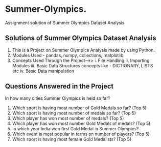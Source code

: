 # Summer-Olympics.
Assignment solution of Summer Olympics Dataset Analysis
## Solutions of Summer Olympics Dataset Analysis
1.  This is a Project on Summer Olympics Analysis made by using Python.
2.  Modules Used - pandas, numpy, collections, matplotlib
3.  Concepts Used Through the Project-->> i. File Handling ii. Importing Modules iii. Basic Data Structures concepts like - DICTIONARY, LISTS etc iv. Basic Data manipulation
## Questions Answered in the Project
In how many cities Summer Olympics is held so far?
1.  Which sport is having most number of Gold Medals so far? (Top 5)
2.  Which sport is having most number of medals so far? (Top 5)
3.  Which player has won most number of medals? (Top 5)
4.  Which player has won most number Gold Medals of medals? (Top 5)
5.  In which year India won first Gold Medal in Summer Olympics?
6.  Which event is most popular in terms on number of players? (Top 5)
7.  Which sport is having most female Gold Medalists? (Top 5)
